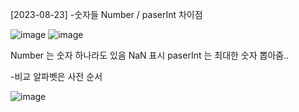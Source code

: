 [2023-08-23]
-숫자들
Number / paserInt 차이점

![image](https://github.com/oidolee/study/assets/85022962/9938e9ea-4fce-4868-9591-68510c85db74)
![image](https://github.com/oidolee/study/assets/85022962/96f21578-3b61-48a5-86e1-60380f39a504)

Number 는 숫자 하나라도 있음 NaN 표시
paserInt 는 최대한 숫자 뽑아줌..

-비교
알파벳은 사전 순서

![image](https://github.com/oidolee/study/assets/85022962/c35dc2cf-1f92-49d7-80d3-b68e3738265d)
